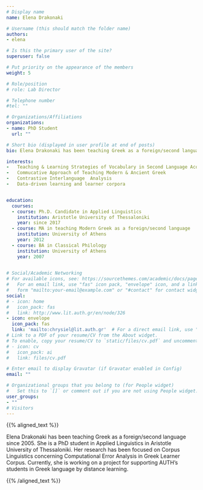 ```yaml
---
# Display name
name: Elena Drakonaki

# Username (this should match the folder name)
authors:
- elena

# Is this the primary user of the site?
superuser: false

# Put priority on the appearance of the members
weight: 5

# Role/position
# role: Lab Director

# Telephone number
#tel: ""

# Organizations/Affiliations
organizations:
- name: PhD Student
  url: ""

# Short bio (displayed in user profile at end of posts)
bio: Elena Drakonaki has been teaching Greek as a foreign/second language since 2005. She is a PhD student in Applied Linguistics in AUTH. Her research has been focused on Corpus Linguistics concerning Computational Error Analysis in Greek Learner Corpus. Currently, she is working on a project for supporting AUTH’s students in Greek language by distance learning. 

interests:
-   Teaching & Learning Strategies of Vocabulary in Second Language Acquisition
-   Commucative Approach of Teaching Modern & Ancient Greek
-   Contrastive Interlanguage  Analysis
-   Data-driven learning and learner corpora


education:
  courses:
  - course: Ph.D. Candidate in Applied Linguistics 
    institution: Aristotle University of Thessaloniki
    year: since 2017
  - course: MA in teaching Modern Greek as a foreign/second language 
    institution: University of Athens
    year: 2012
  - course: BA in Classical Philology
    institution: University of Athens
    year: 2007
  

# Social/Academic Networking
# For available icons, see: https://sourcethemes.com/academic/docs/page-builder/#icons
#   For an email link, use "fas" icon pack, "envelope" icon, and a link in the
#   form "mailto:your-email@example.com" or "#contact" for contact widget.
social:
# - icon: home
#   icon_pack: fas
#   link: http://www.lit.auth.gr/en/node/326
- icon: envelope
  icon_pack: fas
  link: 'mailto:chrysiel@lit.auth.gr'  # For a direct email link, use "mailto:test@example.org".
# Link to a PDF of your resume/CV from the About widget.
# To enable, copy your resume/CV to `static/files/cv.pdf` and uncomment the lines below.
# - icon: cv
#   icon_pack: ai
#   link: files/cv.pdf

# Enter email to display Gravatar (if Gravatar enabled in Config)
email: ""

# Organizational groups that you belong to (for People widget)
#   Set this to `[]` or comment out if you are not using People widget.
user_groups:
- ""
# Visitors
---
```


{{% aligned_text %}}

Elena Drakonaki has been teaching Greek as a foreign/second language since 2005. She is a PhD student in Applied Linguistics in Aristotle University of Thessaloniki. Her research has been focused on Corpus Linguistics concerning Computational Error Analysis in Greek Learner Corpus. Currently, she is working on a project for supporting AUTH’s students in Greek language by distance learning.

{{% /aligned_text %}}
